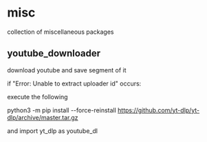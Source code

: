 # misc
collection of miscellaneous packages 

## youtube_downloader
download youtube and save segment of it


if "Error: Unable to extract uploader id" occurs:


execute the following

python3 -m pip install --force-reinstall https://github.com/yt-dlp/yt-dlp/archive/master.tar.gz

and import yt_dlp as youtube_dl
